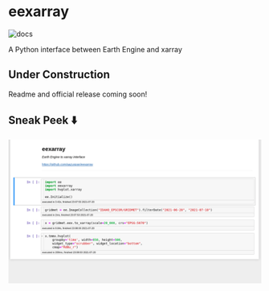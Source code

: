 # eexarray
![docs](https://readthedocs.org/projects/pip/badge/?version=latest&style=plastic)

A Python interface between Earth Engine and xarray

## Under Construction
Readme and official release coming soon!

## Sneak Peek ⬇️
![Teest](docs/_static/demo_001.gif)
